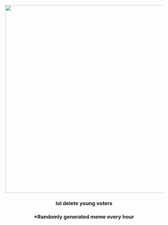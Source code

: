 <p align="center">
        <img src="https://i.redd.it/4utqfli6e0z91.jpg" width="600" height="600">
        </p>
        <h3 align="center">lol delete young voters</h3>
        <h3 align="center">*Randomly generated meme every hour</h3>
    